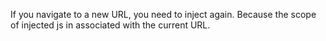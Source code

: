 If you navigate to a new URL,
you need to inject again.
Because the scope of injected js in associated with
the current URL.